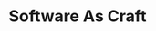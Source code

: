 ---
title: Software As Craft
description: "Thoughts on how we build software, and the effects on our industry."
cascade:
  type: page
content_blocks:
  - _bookshop_name: articles
    hide-empty: false
    heading:
      heading: "Applying our craft..."
    input:
      section: posts
      sort: date
      reverse: true
      nested: true
    cols: 4
    padding: "2"
    header-style: "publication"
    footer-style: "tags"
    orientation: "stacked"
    class: "border-1 card-zoom"
    limit: 8
  - _bookshop_name: articles
    hide-empty: false
    heading:
      heading: "Developing with ADHD"
    input:
      section: adhd
      sort: date
      reverse: false
      nested: true
    cols: 3
    padding: "2"
    header-style: "publication"
    footer-style: "tags"
    orientation: "stacked"
    class: "border-1 card-zoom"
    limit: 8
  - _bookshop_name: articles
    hide-empty: false
    heading:
      heading: "Talks I give..."
    input:
      section: talks
      sort: date
      reverse: true
      nested: true
    cols: 4
    padding: "2"
    header-style: "full"
    footer-style: "none"
    orientation: "stacked"
    class: "border-1 card-zoom"
    limit: 8
  - _bookshop_name: articles
    hide-empty: false
    heading:
      heading: "Workshops available..."
    input:
      section: workshops
      sort: date
      reverse: true
      nested: true
    cols: 4
    padding: "2"
    header-style: "full"
    footer-style: "none"
    orientation: "stacked"
    class: "border-1 card-zoom"
    limit: 8
---